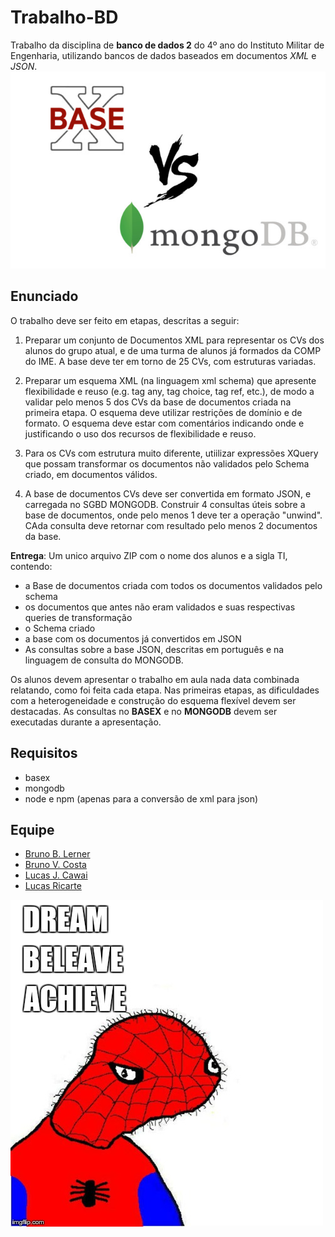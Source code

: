 Trabalho-BD
===========
Trabalho da disciplina de **banco de dados 2** do 4º ano do Instituto Militar de Engenharia, utilizando bancos de dados baseados em documentos *XML* e *JSON*.
![banner](.readme_files/vs.jpg)

## Enunciado
O trabalho deve ser feito em etapas, descritas a seguir:

1. Preparar um conjunto de Documentos XML para representar os CVs dos alunos do grupo atual, e de uma turma de alunos já formados da COMP do IME. A base deve ter em torno de 25 CVs, com estruturas variadas. 

2. Preparar um esquema XML (na linguagem xml schema) que apresente flexibilidade e reuso (e.g. tag any, tag choice, tag ref, etc.), de modo a validar pelo menos 5 dos CVs da base de documentos criada na primeira etapa. O esquema deve utilizar restrições de domínio e de formato. O esquema deve estar com comentários indicando onde e justificando o uso dos recursos de flexibilidade e reuso. 

3. Para os CVs com estrutura muito diferente, utiilizar expressões XQuery que possam transformar os documentos não validados pelo Schema criado, em documentos válidos. 

4. A base de documentos CVs deve ser convertida em formato JSON, e carregada no SGBD MONGODB. Construir 4 consultas úteis sobre a base de documentos, onde pelo menos 1 deve ter a operação "unwind". CAda consulta deve retornar com resultado pelo menos 2 documentos da base.

**Entrega**: Um unico arquivo ZIP com o nome dos alunos e a sigla TI, contendo:

-  a Base de documentos criada com todos os documentos validados pelo schema
-  os documentos que antes não eram validados e suas respectivas queries de transformação
- o Schema criado
- a base com os documentos já convertidos em JSON
- As consultas sobre a base JSON, descritas em português e na linguagem de consulta do MONGODB. 

Os alunos devem apresentar o trabalho em aula nada data combinada relatando, como foi feita cada etapa. Nas primeiras etapas, as dificuldades com a heterogeneidade e construção do esquema flexível devem ser destacadas. As consultas no **BASEX** e no **MONGODB** devem ser executadas durante a apresentação. 

## Requisitos

- basex
- mongodb
- node e npm (apenas para a conversão de xml para json)

## Equipe

- [Bruno B. Lerner](https://github.com/BrunoLerner)
- [Bruno V. Costa](https://github.com/brunovcosta)
- [Lucas J. Cawai](https://github.com/lucascawai)
- [Lucas Ricarte](https://github.com/lucasrrt)


![banner](.readme_files/spoderman.jpg)
